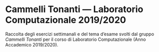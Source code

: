 # Cammelli Tonanti — Laboratorio Computazionale 2019/2020

Raccolta degli esercizi settimanali e del tema d’esame svolti dal gruppo *Cammelli Tonanti* per il corso di Laboratorio Computazionale (Anno Accademico 2019/2020).
